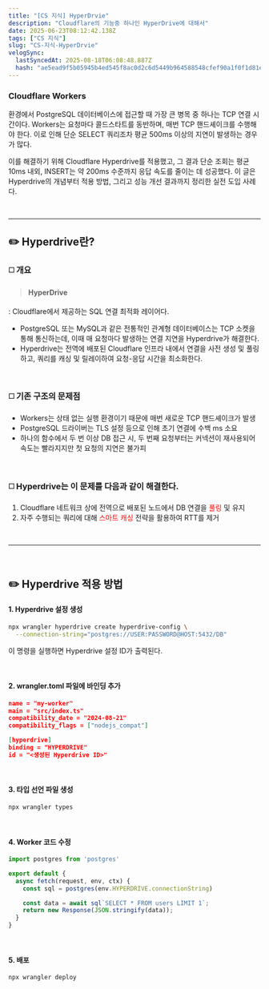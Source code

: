 ```yaml
---
title: "[CS 지식] HyperDrvie"
description: "Cloudflare의 기능중 하나인 HyperDrive에 대해서"
date: 2025-06-23T08:12:42.138Z
tags: ["CS 지식"]
slug: "CS-지식-HyperDrvie"
velogSync:
  lastSyncedAt: 2025-08-18T06:08:48.887Z
  hash: "ae5ead9f5b05945b4ed545f8ac0d2c6d5449b964588548cfef90a1f0f1d81e2c"
---
```


### Cloudflare Workers 
환경에서 PostgreSQL 데이터베이스에 접근할 때 가장 큰 병목 중 하나는 TCP 연결 시간이다. Workers는 요청마다 콜드스타트를 동반하며, 매번 TCP 핸드셰이크를 수행해야 한다. 이로 인해 단순 SELECT 쿼리조차 평균 500ms 이상의 지연이 발생하는 경우가 많다.

이를 해결하기 위해 Cloudflare Hyperdrive를 적용했고, 그 결과 단순 조회는 평균 10ms 내외, INSERT는 약 200ms 수준까지 응답 속도를 줄이는 데 성공했다. 이 글은 Hyperdrive의 개념부터 적용 방법, 그리고 성능 개선 결과까지 정리한 실전 도입 사례다.

<br>

---

## ✏️ Hyperdrive란?

### ◻️ 개요
>#### HyperDrive
: Cloudflare에서 제공하는 SQL 연결 최적화 레이어다. 

- PostgreSQL 또는 MySQL과 같은 전통적인 관계형 데이터베이스는 TCP 소켓을 통해 통신하는데, 이때 매 요청마다 발생하는 연결 지연을 Hyperdrive가 해결한다.
- Hyperdrive는 전역에 배포된 Cloudflare 인프라 내에서 연결을 사전 생성 및 풀링하고, 쿼리를 캐싱 및 릴레이하여 요청-응답 시간을 최소화한다. 

<br>

### ◻️ 기존 구조의 문제점
- Workers는 상태 없는 실행 환경이기 때문에 매번 새로운 TCP 핸드셰이크가 발생
- PostgreSQL 드라이버는 TLS 설정 등으로 인해 초기 연결에 수백 ms 소요
- 하나의 함수에서 두 번 이상 DB 접근 시, 두 번째 요청부터는 커넥션이 재사용되어 속도는 빨라지지만 첫 요청의 지연은 불가피

<br>

### ◻️ Hyperdrive는 이 문제를 다음과 같이 해결한다.

1. Cloudflare 네트워크 상에 전역으로 배포된 노드에서 DB 연결을 <span style="color:red">풀링</span> 및 유지
2. 자주 수행되는 쿼리에 대해 <span style="color:red">스마트 캐싱</span> 전략을 활용하여 RTT를 제거

<br>

---

<br>

## ✏️ Hyperdrive 적용 방법

#### 1. Hyperdrive 설정 생성

```bash
npx wrangler hyperdrive create hyperdrive-config \
  --connection-string="postgres://USER:PASSWORD@HOST:5432/DB"
```

이 명령을 실행하면 Hyperdrive 설정 ID가 출력된다.

<br>


#### 2. wrangler.toml 파일에 바인딩 추가
```json
name = "my-worker"
main = "src/index.ts"
compatibility_date = "2024-08-21"
compatibility_flags = ["nodejs_compat"]

[hyperdrive]
binding = "HYPERDRIVE"
id = "<생성된 Hyperdrive ID>"
```

<br>

#### 3. 타입 선언 파일 생성
```bash
npx wrangler types
```

<br>

#### 4. Worker 코드 수정
```ts
import postgres from 'postgres'

export default {
  async fetch(request, env, ctx) {
    const sql = postgres(env.HYPERDRIVE.connectionString)

    const data = await sql`SELECT * FROM users LIMIT 1`;
    return new Response(JSON.stringify(data));
  }
}
```

<br>

#### 5. 배포
```bash
npx wrangler deploy
```

<br>

